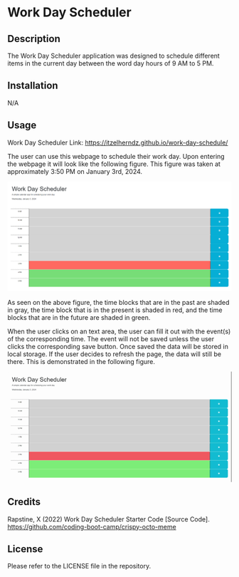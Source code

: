 # Work Day Scheduler

## Description

The Work Day Scheduler application was designed to schedule different items in the current day between the word day hours of 9 AM to 5 PM. 

## Installation

N/A

## Usage

Work Day Scheduler Link: https://itzelherndz.github.io/work-day-schedule/

The user can use this webpage to schedule their work day. Upon entering the webpage it will look like the following figure. This figure was taken at approximately 3:50 PM on January 3rd, 2024.

![Screen Shot](assets/images/screenshot-1.png)

As seen on the above figure, the time blocks that are in the past are shaded in gray, the time block that is in the present is shaded in red, and the time blocks that are in the future are shaded in green.

When the user clicks on an text area, the user can fill it out with the event(s) of the corresponding time. The event will not be saved unless the user clicks the corresponding save button. Once saved the data will be stored in local storage. If the user decides to refresh the page, the data will still be there. This is demonstrated in the following figure.

![Screen Recording](assets/images/screen-recording-1.gif)

## Credits

Rapstine, X (2022) Work Day Scheduler Starter Code [Source Code]. https://github.com/coding-boot-camp/crispy-octo-meme

## License

Please refer to the LICENSE file in the repository.